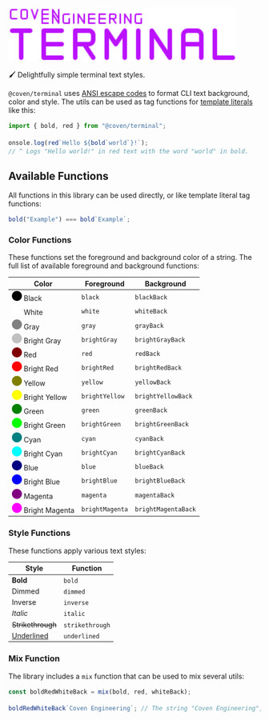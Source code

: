 <img alt="Coven Engineering Terminal logo" src="https://raw.githubusercontent.com/covenengineering/libraries/main/@coven/terminal/logo.svg" height="108" />

🖌️ Delightfully simple terminal text styles.

`@coven/terminal` uses [ANSI escape codes][ansi-escape-code] to format CLI text
background, color and style. The utils can be used as tag functions for
[template literals][template-literals] like this:

```typescript
import { bold, red } from "@coven/terminal";

onsole.log(red`Hello ${bold`world`}!`);
// ^ Logs "Hello world!" in red text with the word "world" in bold.
```

## Available Functions

All functions in this library can be used directly, or like template literal tag
functions:

```typescript
bold("Example") === bold`Example`;
```

### Color Functions

These functions set the foreground and background color of a string. The full
list of available foreground and background functions:

| Color                                                                                                                                        | Foreground      | Background          |
| -------------------------------------------------------------------------------------------------------------------------------------------- | --------------- | ------------------- |
| ![Black](https://raw.githubusercontent.com/covenengineering/libraries/main/@coven/terminal/colors/black.svg) Black                           | `black`         | `blackBack`         |
| ![White](https://raw.githubusercontent.com/covenengineering/libraries/main/@coven/terminal/colors/white.svg) White                           | `white`         | `whiteBack`         |
| ![Gray](https://raw.githubusercontent.com/covenengineering/libraries/main/@coven/terminal/colors/gray.svg) Gray                              | `gray`          | `grayBack`          |
| ![Bright gray](https://raw.githubusercontent.com/covenengineering/libraries/main/@coven/terminal/colors/brightGray.svg) Bright Gray          | `brightGray`    | `brightGrayBack`    |
| ![Red](https://raw.githubusercontent.com/covenengineering/libraries/main/@coven/terminal/colors/red.svg) Red                                 | `red`           | `redBack`           |
| ![Bright red](https://raw.githubusercontent.com/covenengineering/libraries/main/@coven/terminal/colors/brightRed.svg) Bright Red             | `brightRed`     | `brightRedBack`     |
| ![Yellow](https://raw.githubusercontent.com/covenengineering/libraries/main/@coven/terminal/colors/yellow.svg) Yellow                        | `yellow`        | `yellowBack`        |
| ![Bright yellow](https://raw.githubusercontent.com/covenengineering/libraries/main/@coven/terminal/colors/brightYellow.svg) Bright Yellow    | `brightYellow`  | `brightYellowBack`  |
| ![Green](https://raw.githubusercontent.com/covenengineering/libraries/main/@coven/terminal/colors/green.svg) Green                           | `green`         | `greenBack`         |
| ![Bright green](https://raw.githubusercontent.com/covenengineering/libraries/main/@coven/terminal/colors/brightGreen.svg) Bright Green       | `brightGreen`   | `brightGreenBack`   |
| ![Cyan](https://raw.githubusercontent.com/covenengineering/libraries/main/@coven/terminal/colors/cyan.svg) Cyan                              | `cyan`          | `cyanBack`          |
| ![Bright cyan](https://raw.githubusercontent.com/covenengineering/libraries/main/@coven/terminal/colors/brightCyan.svg) Bright Cyan          | `brightCyan`    | `brightCyanBack`    |
| ![Blue](https://raw.githubusercontent.com/covenengineering/libraries/main/@coven/terminal/colors/blue.svg) Blue                              | `blue`          | `blueBack`          |
| ![Bright blue](https://raw.githubusercontent.com/covenengineering/libraries/main/@coven/terminal/colors/brightBlue.svg) Bright Blue          | `brightBlue`    | `brightBlueBack`    |
| ![Magenta](https://raw.githubusercontent.com/covenengineering/libraries/main/@coven/terminal/colors/magenta.svg) Magenta                     | `magenta`       | `magentaBack`       |
| ![Bright magenta](https://raw.githubusercontent.com/covenengineering/libraries/main/@coven/terminal/colors/brightMagenta.svg) Bright Magenta | `brightMagenta` | `brightMagentaBack` |

### Style Functions

These functions apply various text styles:

| Style                 | Function        |
| --------------------- | --------------- |
| **Bold**              | `bold`          |
| Dimmed                | `dimmed`        |
| Inverse               | `inverse`       |
| _Italic_              | `italic`        |
| ~~Strikethrough~~     | `strikethrough` |
| <ins>Underlined</ins> | `underlined`    |

### Mix Function

The library includes a `mix` function that can be used to mix several utils:

```typescript
const boldRedWhiteBack = mix(bold, red, whiteBack);

boldRedWhiteBack`Coven Engineering`; // The string "Coven Engineering", with bold style, red color and white background
```

<!-- Reference -->

[ansi-escape-code]: https://en.wikipedia.org/wiki/ANSI_escape_code
[template-literals]: https:/mdn.io/Template_literals
